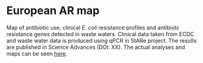 
European AR map
===============

Map of antibiotic use, clinical *E. coli* resistance profiles and antibiotc resistance genes detected in waste waters. Clinical data taken from ECDC and waste water data is produced using qPCR in StARe project. The results are published in Science Advances (DOI: XX).
The actual analyses and maps can be seen [here](http://karkman.github.io/StARe_map).
